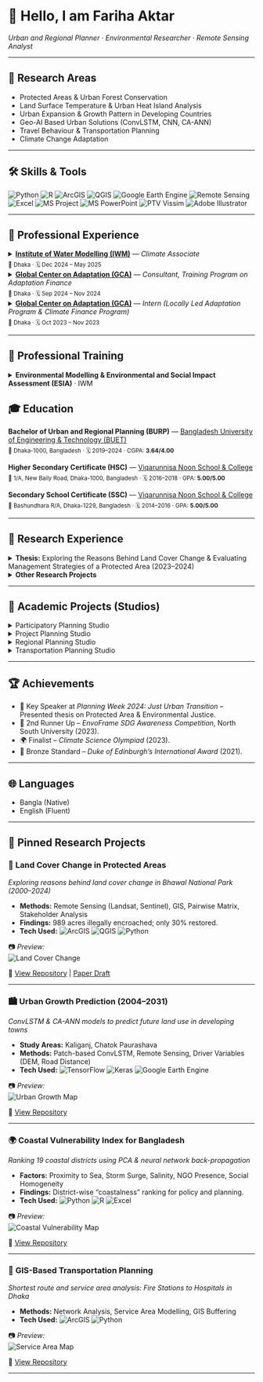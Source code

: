 # 👋 Hello, I am **Fariha Aktar**  
*Urban and Regional Planner · Environmental Researcher · Remote Sensing Analyst*  

---

## 🔬 Research Areas  
- Protected Areas & Urban Forest Conservation  
- Land Surface Temperature & Urban Heat Island Analysis  
- Urban Expansion & Growth Pattern in Developing Countries  
- Geo-AI Based Urban Solutions (ConvLSTM, CNN, CA-ANN)
- Travel Behaviour & Transportation Planning 
- Climate Change Adaptation

---

## 🛠️ Skills & Tools  

![Python](https://img.shields.io/badge/Python-3776AB?style=for-the-badge&logo=python&logoColor=white) 
![R](https://img.shields.io/badge/R-276DC3?style=for-the-badge&logo=r&logoColor=white) 
![ArcGIS](https://img.shields.io/badge/ArcGIS-1E4D2B?style=for-the-badge&logo=esri&logoColor=white) 
![QGIS](https://img.shields.io/badge/QGIS-3C9D46?style=for-the-badge&logo=qgis&logoColor=white) 
![Google Earth Engine](https://img.shields.io/badge/Google%20Earth%20Engine-4285F4?style=for-the-badge&logo=googleearth&logoColor=white) 
![Remote Sensing](https://img.shields.io/badge/Remote%20Sensing-006699?style=for-the-badge&logo=databricks&logoColor=white) 
![Excel](https://img.shields.io/badge/Excel-217346?style=for-the-badge&logo=microsoftexcel&logoColor=white) 
![MS Project](https://img.shields.io/badge/MS%20Project-217346?style=for-the-badge&logo=microsoft&logoColor=white) 
![MS PowerPoint](https://img.shields.io/badge/MS%20PowerPoint-B7472A?style=for-the-badge&logo=microsoftpowerpoint&logoColor=white) 
![PTV Vissim](https://img.shields.io/badge/PTV%20Vissim-CC0000?style=for-the-badge&logo=ptvgroup&logoColor=white) 
![Adobe Illustrator](https://img.shields.io/badge/Adobe%20Illustrator-FF9A00?style=for-the-badge&logo=adobeillustrator&logoColor=white) 

---

## 💼 Professional Experience  
<details>
  <summary><b><a href="https://www.iwmbd.org/">Institute of Water Modelling (IWM)</a></b> — <i>Climate Associate</i><br><sub>📍 Dhaka · 🗓️ Dec 2024 – May 2025</sub></summary>

<sub>Deputed at the <b>International Climate Finance Cell (ICFC)</b>, Economic Relations Division (ERD), Ministry of Finance, Government of Bangladesh.</sub>

- Prepared the **First Country Consultation Workshop Report** for the Global Shield In-Country Process (Bangladesh).
- Coordinated national-level events & trainings: Global Climate Finance Architectures (Jan 2025), International Climate Finance Landscape (Apr 2025), **GCF for SMEs** (May 2025), and Financial Analysis & Investment Instruments (2025).
- Drafted concept notes, official documentation, and high-level **briefing notes** for CFMCA and CVF-V20 side events.
- Researched **carbon markets**, **NDCs**, and global climate finance frameworks; supported content for the International Climate Finance Cell website.
- Led stakeholder communication and program logistics across government, development partners, and private sector.

**Highlight:** 🏆 2nd place in the “Capacity Building Workshop with Government Officials on Strengthening Access to the GCF for SMEs in Bangladesh” (May 2025).

<details>
  <summary>📄 View certificate</summary>

  <div align="center">
    <img src="Training%20on%20GCF.jpg"
         alt="Certificate: Capacity Building Workshop on GCF for SMEs, May 2025"
         width="70%">
  </div>
</details>

</details> <!-- ✅ END IWM block -->

<details>
  <summary><b><a href="https://gca.org" target="_blank">Global Center on Adaptation (GCA)</a></b> — <i>Consultant, Training Program on Adaptation Finance</i><br><sub>📍 Dhaka · 🗓️ Sep 2024 – Nov 2024</sub></summary>

- Managed **program schedules**, vendor coordination, logistics, and on-site execution.
- Engaged public/private stakeholders for **adaptation finance** capacity building.
- Assisted trainers, maintained participant communications, and produced **evaluation reports**.
</details>

<details>
  <summary><b><a href="https://gca.org" target="_blank">Global Center on Adaptation (GCA)</a></b> — <i>Intern (Locally Led Adaptation Program & Climate Finance Program)</i><br><sub>📍 Dhaka · 🗓️ Oct 2023 – Nov 2023</sub></summary>

- Compiled transcripts on climate impacts to marginalized communities in northern & southern Bangladesh.
- Conducted desk research on **local government roles** in climate adaptation.
- Supported organization and reporting for the “Training Program on Climate Change Adaptation Finance – Phase 01”.
</details> 

---

## 🏅 Professional Training  
<details>  
  <summary><b>Environmental Modelling & Environmental and Social Impact Assessment (ESIA)</b> · IWM</summary>  

**Key Modules:**  
- ESIA & Project Cycle | Policy & Legal Framework | Baseline Assessment  
- Public Consultation & Stakeholder Engagement  
- Environmental & Social Risk Assessment  
- Mitigation Measures & EMP/EMoP Development  
- ESIA Reporting & Environmental Clearance Process  

<details>
  <summary>📄 View certificate</summary>

  <div align="center">
    <img src="ESIA%20Training.PNG"
         alt="ESIA Training Certificate (IWM)"
         width="70%">
  </div>
</details>
📎 <a href="https://www.iwmbd.org/assets/uploads/iwm/training/courses/Flyer%20ESIA_May_Rev_2025.pdf">Official Course Flyer (PDF)</a>
</details>


## 🎓 Education  

  <b>Bachelor of Urban and Regional Planning (BURP)</b> — <a href="https://urp.buet.ac.bd/">Bangladesh University of Engineering & Technology (BUET)</a><br><sub>📍 Dhaka-1000, Bangladesh · 🗓️ 2019–2024 · CGPA: <b>3.64/4.00</b></sub>

  <b>Higher Secondary Certificate (HSC)</b> — <a href="https://www.vnsc.edu.bd/">Viqarunnisa Noon School & College</a><br><sub>📍 1/A, New Baily Road, Dhaka-1000, Bangladesh · 🗓️ 2016–2018 · GPA: <b>5.00/5.00</b></sub>

  <b>Secondary School Certificate (SSC)</b> — <a href="https://www.vnsc.edu.bd/">Viqarunnisa Noon School & College</a><br><sub>📍 Bashundhara R/A, Dhaka-1229, Bangladesh · 🗓️ 2014–2016 · GPA: <b>5.00/5.00</b></sub>

---

## 📑 Research Experience  
<details>  
<summary><b>Thesis:</b> Exploring the Reasons Behind Land Cover Change & Evaluating Management Strategies of a Protected Area (2023–2024)</summary>  

**Objectives:**  
1. Investigate drivers of land cover change in Bhawal National Park.  
2. Evaluate the effectiveness of current management strategies.  

**Methodology:**  
- Data collection (satellite imagery + field survey).  
- GIS & statistical analysis. *(2 methodology images to be added)*  

**Results (Images to be inserted):**  
1. Social & Resource Map of Study Area  
2. Temporal Land Cover Change (2000–2020)  
3. Pairwise Matrix of Drivers  
4. Encroachment Analysis (989.36 acres illegally occupied, only 30% restored)  
5. Stakeholder Mapping & Effectiveness Assessment (only 30.13% effective)  

**Findings:**  
- Forestlands are increasingly encroached by industries & settlements.  
- Institutional capacity is weak; eviction cases largely ineffective.  
- Local communities excluded from decision-making.  
- Current management system is **ineffective for long-term conservation**.  
</details>  

<details>  
<summary><b>Other Research Projects</b></summary>  
- Growth Pattern of Kaliganj & Chatok Paurashava (2000–2020)  
- Informal Market Study: Stakeholders & Management Challenges  
- Farming vs Non-Farming Communities’ Livelihood Perceptions  
- GIS-based Network Analysis for Fire Station to Hospital Service Areas (Dhaka)  
- Climate-Resilient Landscape Plan for Jamuna River Basin  
</details>  

---

## 📘 Academic Projects (Studios)  
<details>  
<summary>Participatory Planning Studio</summary>  
*(Details & images to be inserted)*  
</details>  

<details>  
<summary>Project Planning Studio</summary>  
*(Details & images to be inserted)*  
</details>  

<details>  
<summary>Regional Planning Studio</summary>  
*(Details & images to be inserted)*  
</details>  

<details>  
<summary>Transportation Planning Studio</summary>  
*(Details & images to be inserted)*  
</details>  

---

## 🏆 Achievements  
- 🎤 Key Speaker at *Planning Week 2024: Just Urban Transition* – Presented thesis on Protected Area & Environmental Justice.  
- 🥈 2nd Runner Up – *EnvoFrame SDG Awareness Competition*, North South University (2023).  
- 🌍 Finalist – *Climate Science Olympiad* (2023).  
- 🏅 Bronze Standard – *Duke of Edinburgh’s International Award* (2021).  

---

## 🌐 Languages  
- Bangla (Native)  
- English (Fluent)  

---

## 📌 Pinned Research Projects  

### 🌳 **Land Cover Change in Protected Areas**  
*Exploring reasons behind land cover change in Bhawal National Park (2000–2024)*  
- **Methods:** Remote Sensing (Landsat, Sentinel), GIS, Pairwise Matrix, Stakeholder Analysis  
- **Findings:** 989 acres illegally encroached; only 30% restored.  
- **Tech Used:** ![ArcGIS](https://img.shields.io/badge/ArcGIS-1E4D2B?style=flat&logo=esri&logoColor=white) ![QGIS](https://img.shields.io/badge/QGIS-3C9D46?style=flat&logo=qgis&logoColor=white) ![Python](https://img.shields.io/badge/Python-3776AB?style=flat&logo=python&logoColor=white)  

📷 *Preview:*  
![Land Cover Change](your_image_link_here)  

🔗 [View Repository](#) | [Paper Draft](#)  

---

### 🏙 **Urban Growth Prediction (2004–2031)**  
*ConvLSTM & CA-ANN models to predict future land use in developing towns*  
- **Study Areas:** Kaliganj, Chatok Paurashava  
- **Methods:** Patch-based ConvLSTM, Remote Sensing, Driver Variables (DEM, Road Distance)  
- **Tech Used:** ![TensorFlow](https://img.shields.io/badge/TensorFlow-FF6F00?style=flat&logo=tensorflow&logoColor=white) ![Keras](https://img.shields.io/badge/Keras-D00000?style=flat&logo=keras&logoColor=white) ![Google Earth Engine](https://img.shields.io/badge/Google%20Earth%20Engine-4285F4?style=flat&logo=googleearth&logoColor=white)  

📷 *Preview:*  
![Urban Growth Map](your_image_link_here)  

🔗 [View Repository](#)  

---

### 🌍 **Coastal Vulnerability Index for Bangladesh**  
*Ranking 19 coastal districts using PCA & neural network back-propagation*  
- **Factors:** Proximity to Sea, Storm Surge, Salinity, NGO Presence, Social Homogeneity  
- **Findings:** District-wise “coastalness” ranking for policy and planning.  
- **Tech Used:** ![Python](https://img.shields.io/badge/Python-3776AB?style=flat&logo=python&logoColor=white) ![R](https://img.shields.io/badge/R-276DC3?style=flat&logo=r&logoColor=white) ![Excel](https://img.shields.io/badge/Excel-217346?style=flat&logo=microsoftexcel&logoColor=white)  

📷 *Preview:*  
![Coastal Vulnerability Map](your_image_link_here)  

🔗 [View Repository](#)  

---

### 🚦 **GIS-Based Transportation Planning**  
*Shortest route and service area analysis: Fire Stations to Hospitals in Dhaka*  
- **Methods:** Network Analysis, Service Area Modelling, GIS Buffering  
- **Tech Used:** ![ArcGIS](https://img.shields.io/badge/ArcGIS-1E4D2B?style=flat&logo=esri&logoColor=white) ![Python](https://img.shields.io/badge/Python-3776AB?style=flat&logo=python&logoColor=white)  

📷 *Preview:*  
![Service Area Map](your_image_link_here)  

🔗 [View Repository](#)  

---
